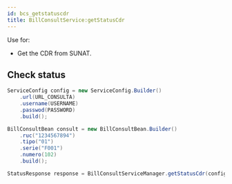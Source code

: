 ```yaml
---
id: bcs_getstatuscdr
title: BillConsultService:getStatusCdr
---
```


Use for:

- Get the CDR from SUNAT.

## Check status

```java
ServiceConfig config = new ServiceConfig.Builder()
    .url(URL_CONSULTA)
    .username(USERNAME)
    .passwod(PASSWORD)
    .build();

BillConsultBean consult = new BillConsultBean.Builder()
    .ruc("1234567894")
    .tipo("01")
    .serie("F001")
    .numero(102)
    .build();

StatusResponse response = BillConsultServiceManager.getStatusCdr(config, consult);
```
